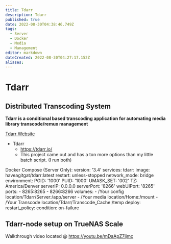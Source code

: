 ```yaml
---
title: Tdarr
description: Tdarr
published: true
date: 2022-08-30T04:38:46.749Z
tags:
  - Server
  - Docker
  - Media
  - Management
editor: markdown
dateCreated: 2022-08-30T04:27:17.152Z
aliases:
---
```

# Tdarr
## Distributed Transcoding System
**Tdarr is a conditional based transcoding application for automating media library transcode/remux management**


[Tdarr Website](https://tdarr.io/)

- Tdarr
	- https://tdarr.io/
	- This project came out and has a ton more options than my little batch script. (I run both)

Docker Compose (Server Only):
version: '3.4'
services:
  tdarr:
    image: haveagitgat/tdarr:latest
    restart: unless-stopped
    network_mode: bridge
    environment:
      PGID: '1000'
      PUID: '1000'
      UMASK_SET: '002'
      TZ: America/Denver
      serverIP: 0.0.0.0
      serverPort: '8266'
      webUIPort: '8265'
    ports:
     - 8265:8265
     - 8266:8266
    volumes:
     - /Your config location/Tdarr/Server:/app/server
     - /Your media location/Home:/mount
     - /Your Transcode location/Tdarr/Transcode_Cache:/temp
    deploy:
      restart_policy:
        condition: on-failure


## Tdarr-node setup on TrueNAS Scale

Walkthrough video located @ https://youtu.be/mDaApZ7ijmc